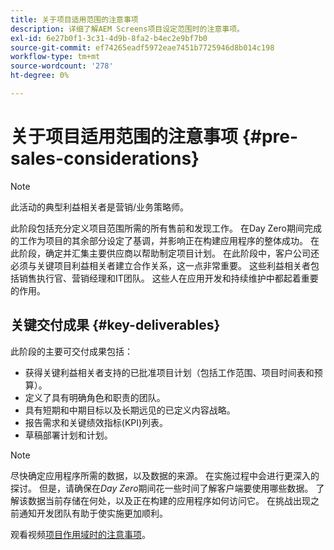 ```yaml
---
title: 关于项目适用范围的注意事项
description: 详细了解AEM Screens项目设定范围时的注意事项。
exl-id: 6e27b0f1-3c31-4d9b-8fa2-b4ec2e9bf7b0
source-git-commit: ef74265eadf5972eae7451b7725946d8b014c198
workflow-type: tm+mt
source-wordcount: '278'
ht-degree: 0%

---
```


# 关于项目适用范围的注意事项 {#pre-sales-considerations}

>[!NOTE]
>此活动的典型利益相关者是营销/业务策略师。

此阶段包括充分定义项目范围所需的所有售前和发现工作。 在Day Zero期间完成的工作为项目的其余部分设定了基调，并影响正在构建应用程序的整体成功。
在此阶段，确定并汇集主要供应商以帮助制定项目计划。 在此阶段中，客户公司还必须与关键项目利益相关者建立合作关系，这一点非常重要。 这些利益相关者包括销售执行官、营销经理和IT团队。 这些人在应用开发和持续维护中都起着重要的作用。

## 关键交付成果 {#key-deliverables}

此阶段的主要可交付成果包括：

* 获得关键利益相关者支持的已批准项目计划（包括工作范围、项目时间表和预算）。
* 定义了具有明确角色和职责的团队。
* 具有短期和中期目标以及长期远见的已定义内容战略。
* 报告需求和关键绩效指标(KPI)列表。
* 草稿部署计划和计划。

>[!NOTE]
>
>尽快确定应用程序所需的数据，以及数据的来源。 在实施过程中会进行更深入的探讨。 但是，请确保在&#x200B;*Day Zero*&#x200B;期间花一些时间了解客户端要使用哪些数据。 了解该数据当前存储在何处，以及正在构建的应用程序如何访问它。 在挑战出现之前通知开发团队有助于使实施更加顺利。

观看视频[项目作用域时的注意事项](https://experienceleague.adobe.com/zh-hans/docs/experience-manager-screens/user-guide/digital-signage-network/project-considerations)。
